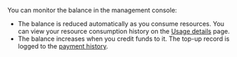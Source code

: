 You can monitor the balance in the management console:
- The balance is reduced automatically as you consume resources. You can view your resource consumption history on the [Usage details](../operations/check-charges.md) page.
- The balance increases when you credit funds to it. The top-up record is logged to the [payment history](../operations/check-bill-history.md).

